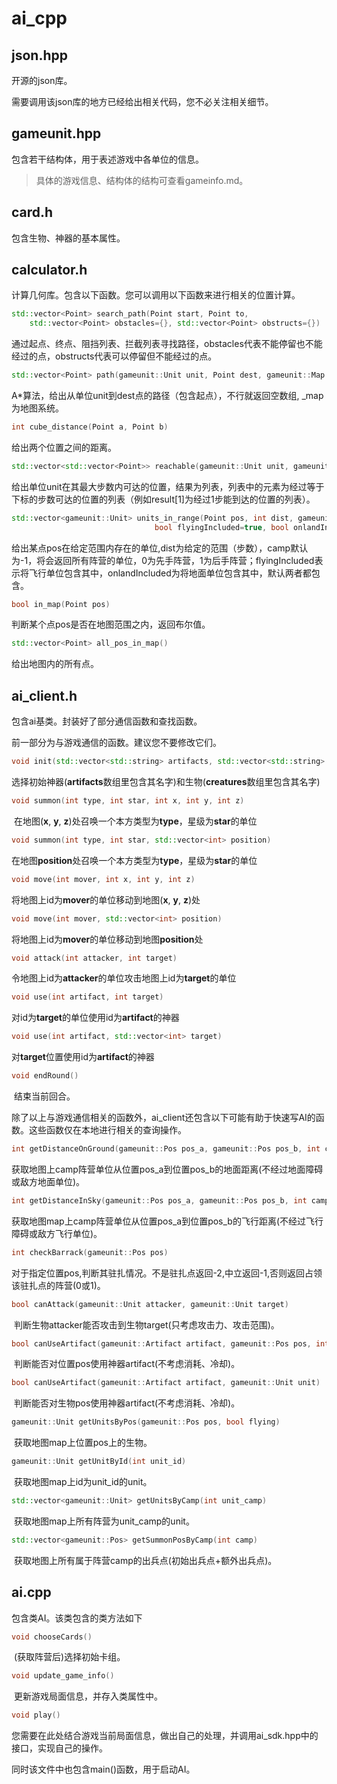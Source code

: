 # ai_cpp

## json.hpp

开源的json库。

需要调用该json库的地方已经给出相关代码，您不必关注相关细节。

## gameunit.hpp

包含若干结构体，用于表述游戏中各单位的信息。

> 具体的游戏信息、结构体的结构可查看gameinfo.md。

## card.h

包含生物、神器的基本属性。

## calculator.h

计算几何库。包含以下函数。您可以调用以下函数来进行相关的位置计算。
```cpp
std::vector<Point> search_path(Point start, Point to,
    std::vector<Point> obstacles={}, std::vector<Point> obstructs={})
```
通过起点、终点、阻挡列表、拦截列表寻找路径，obstacles代表不能停留也不能经过的点，obstructs代表可以停留但不能经过的点。

```cpp
std::vector<Point> path(gameunit::Unit unit, Point dest, gameunit::Map _map)
```
A*算法，给出从单位unit到dest点的路径（包含起点），不行就返回空数组, _map为地图系统。

```cpp
int cube_distance(Point a, Point b)
```
给出两个位置之间的距离。

```cpp
std::vector<std::vector<Point>> reachable(gameunit::Unit unit, gameunit::Map _map)
```
给出单位unit在其最大步数内可达的位置，结果为列表，列表中的元素为经过等于下标的步数可达的位置的列表（例如result[1]为经过1步能到达的位置的列表）。

```cpp
std::vector<gameunit::Unit> units_in_range(Point pos, int dist, gameunit::Map _map, int camp=-1,
                                bool flyingIncluded=true, bool onlandIncluded=true)
```
给出某点pos在给定范围内存在的单位,dist为给定的范围（步数），camp默认为-1，将会返回所有阵营的单位，0为先手阵营，1为后手阵营；flyingIncluded表示将飞行单位包含其中，onlandIncluded为将地面单位包含其中，默认两者都包含。

```cpp
bool in_map(Point pos)
```
判断某个点pos是否在地图范围之内，返回布尔值。


```cpp
std::vector<Point> all_pos_in_map()
```
给出地图内的所有点。


## ai_client.h

包含ai基类。封装好了部分通信函数和查找函数。


前一部分为与游戏通信的函数。建议您不要修改它们。



```cpp
void init(std::vector<std::string> artifacts, std::vector<std::string> creatures)
```

​		选择初始神器(**artifacts**数组里包含其名字)和生物(**creatures**数组里包含其名字)



```cpp
void summon(int type, int star, int x, int y, int z)
```

​		在地图(**x**, **y**, **z**)处召唤一个本方类型为**type**，星级为**star**的单位



```cpp
void summon(int type, int star, std::vector<int> position)
```

​		在地图**position**处召唤一个本方类型为**type**，星级为**star**的单位



```cpp
void move(int mover, int x, int y, int z)
```

​		将地图上id为**mover**的单位移动到地图(**x**, **y**, **z**)处



```cpp
void move(int mover, std::vector<int> position)
```

​		将地图上id为**mover**的单位移动到地图**position**处



```cpp
void attack(int attacker, int target)
```

​		令地图上id为**attacker**的单位攻击地图上id为**target**的单位




```cpp
void use(int artifact, int target)
```

​		对id为**target**的单位使用id为**artifact**的神器



```cpp
void use(int artifact, std::vector<int> target)
```

​		对**target**位置使用id为**artifact**的神器



```cpp
void endRound()
```

​		结束当前回合。



除了以上与游戏通信相关的函数外，ai_client还包含以下可能有助于快速写AI的函数。这些函数仅在本地进行相关的查询操作。



```cpp
int getDistanceOnGround(gameunit::Pos pos_a, gameunit::Pos pos_b, int camp)
```

​		获取地图上camp阵营单位从位置pos_a到位置pos_b的地面距离(不经过地面障碍或敌方地面单位)。



```cpp
int getDistanceInSky(gameunit::Pos pos_a, gameunit::Pos pos_b, int camp)

```

​		获取地图map上camp阵营单位从位置pos_a到位置pos_b的飞行距离(不经过飞行障碍或敌方飞行单位)。






```cpp
int checkBarrack(gameunit::Pos pos)
```

​		对于指定位置pos,判断其驻扎情况。不是驻扎点返回-2,中立返回-1,否则返回占领该驻扎点的阵营(0或1)。




```cpp
bool canAttack(gameunit::Unit attacker, gameunit::Unit target)
```

​		判断生物attacker能否攻击到生物target(只考虑攻击力、攻击范围)。



```cpp
bool canUseArtifact(gameunit::Artifact artifact, gameunit::Pos pos, int camp)
```

​		判断能否对位置pos使用神器artifact(不考虑消耗、冷却)。



```cpp
bool canUseArtifact(gameunit::Artifact artifact, gameunit::Unit unit)
```

​		判断能否对生物pos使用神器artifact(不考虑消耗、冷却)。


```cpp
gameunit::Unit getUnitsByPos(gameunit::Pos pos, bool flying)

```

​		获取地图map上位置pos上的生物。


```cpp
gameunit::Unit getUnitById(int unit_id)
```

​		获取地图map上id为unit_id的unit。



```cpp
std::vector<gameunit::Unit> getUnitsByCamp(int unit_camp)
```

​		获取地图map上所有阵营为unit_camp的unit。



```cpp
std::vector<gameunit::Pos> getSummonPosByCamp(int camp)
```

​		获取地图上所有属于阵营camp的出兵点(初始出兵点+额外出兵点)。

## ai.cpp

包含类AI。该类包含的类方法如下

```cpp
void chooseCards()
```

​		(获取阵营后)选择初始卡组。




```cpp
void update_game_info()
```

​		更新游戏局面信息，并存入类属性中。



```cpp
void play()
```

​		您需要在此处结合游戏当前局面信息，做出自己的处理，并调用ai_sdk.hpp中的接口，实现自己的操作。



同时该文件中也包含main()函数，用于启动AI。

